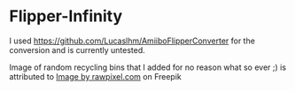 # Flipper-Infinity

I used https://github.com/Lucaslhm/AmiiboFlipperConverter for the conversion and is currently untested.

Image of random recycling bins that I added for no reason what so ever ;) is attributed to <a href="https://www.freepik.com/free-photo/set-trash-bins-with-recycle-symbol_3686942.htm#query=bin&position=3&from_view=keyword&track=sph&uuid=f66a7e9f-9c79-4b1b-bb8e-39568b4deb30">Image by rawpixel.com</a> on Freepik
